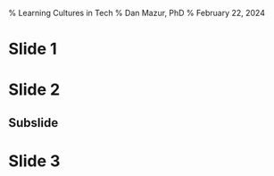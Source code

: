 % Learning Cultures in Tech
% Dan Mazur, PhD
% February 22, 2024

<!-- ---
layout: slide
title: Learning Cultures in Tech
date: 2024-02-22
author: Dan Mazur, PhD
description: TODO
categories: education
comments: true
tags:
  - education
  - workshop
  - slides
--- -->

# Slide 1
# Slide 2
## Subslide
# Slide 3
